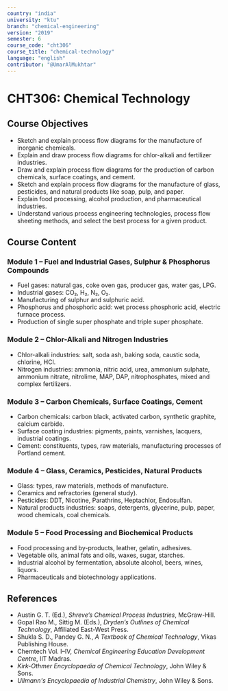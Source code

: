 ```yaml
---
country: "india"
university: "ktu"
branch: "chemical-engineering"
version: "2019"
semester: 6
course_code: "cht306"
course_title: "chemical-technology"
language: "english"
contributor: "@UmarAlMukhtar"
---
```


# CHT306: Chemical Technology

## Course Objectives
* Sketch and explain process flow diagrams for the manufacture of inorganic chemicals.  
* Explain and draw process flow diagrams for chlor-alkali and fertilizer industries.  
* Draw and explain process flow diagrams for the production of carbon chemicals, surface coatings, and cement.  
* Sketch and explain process flow diagrams for the manufacture of glass, pesticides, and natural products like soap, pulp, and paper.  
* Explain food processing, alcohol production, and pharmaceutical industries.  
* Understand various process engineering technologies, process flow sheeting methods, and select the best process for a given product.  

## Course Content

### Module 1 – Fuel and Industrial Gases, Sulphur & Phosphorus Compounds
* Fuel gases: natural gas, coke oven gas, producer gas, water gas, LPG.  
* Industrial gases: CO₂, H₂, N₂, O₂.  
* Manufacturing of sulphur and sulphuric acid.  
* Phosphorus and phosphoric acid: wet process phosphoric acid, electric furnace process.  
* Production of single super phosphate and triple super phosphate.  

### Module 2 – Chlor-Alkali and Nitrogen Industries
* Chlor-alkali industries: salt, soda ash, baking soda, caustic soda, chlorine, HCl.  
* Nitrogen industries: ammonia, nitric acid, urea, ammonium sulphate, ammonium nitrate, nitrolime, MAP, DAP, nitrophosphates, mixed and complex fertilizers.  

### Module 3 – Carbon Chemicals, Surface Coatings, Cement
* Carbon chemicals: carbon black, activated carbon, synthetic graphite, calcium carbide.  
* Surface coating industries: pigments, paints, varnishes, lacquers, industrial coatings.  
* Cement: constituents, types, raw materials, manufacturing processes of Portland cement.  

### Module 4 – Glass, Ceramics, Pesticides, Natural Products
* Glass: types, raw materials, methods of manufacture.  
* Ceramics and refractories (general study).  
* Pesticides: DDT, Nicotine, Parathrins, Heptachlor, Endosulfan.  
* Natural products industries: soaps, detergents, glycerine, pulp, paper, wood chemicals, coal chemicals.  

### Module 5 – Food Processing and Biochemical Products
* Food processing and by-products, leather, gelatin, adhesives.  
* Vegetable oils, animal fats and oils, waxes, sugar, starches.  
* Industrial alcohol by fermentation, absolute alcohol, beers, wines, liquors.  
* Pharmaceuticals and biotechnology applications.  

## References
* Austin G. T. (Ed.), *Shreve’s Chemical Process Industries*, McGraw-Hill.  
* Gopal Rao M., Sittig M. (Eds.), *Dryden’s Outlines of Chemical Technology*, Affiliated East-West Press.  
* Shukla S. D., Pandey G. N., *A Textbook of Chemical Technology*, Vikas Publishing House.  
* Chemtech Vol. I–IV, *Chemical Engineering Education Development Centre*, IIT Madras.  
* *Kirk-Othmer Encyclopaedia of Chemical Technology*, John Wiley & Sons.  
* *Ullmann's Encyclopaedia of Industrial Chemistry*, John Wiley & Sons.  
